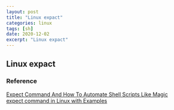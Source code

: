 ```yaml
---
layout: post
title: "Linux expact"
categories: linux
tags: [sh]
date: 2020-12-02
excerpt: "Linux expact"
---
```


## Linux expact


### Reference
[Expect Command And How To Automate Shell Scripts Like Magic](https://likegeeks.com/expect-command/#:~:text=Expect%20command%20or%20expect%20scripting%20language%20is%20a%20language%20that,response%20without%20any%20user%20interaction.)  
[expect command in Linux with Examples](https://www.geeksforgeeks.org/expect-command-in-linux-with-examples/)  
